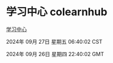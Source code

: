 # 学习中心 colearnhub
[学习中心](http://219.139.198.207:56308/colearnhub/)

2024年 09月 27日 星期五 06:40:02 CST

2024年 09月 26日 星期四 22:40:02 GMT
